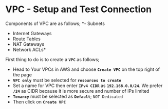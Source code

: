 # VPC - Setup and Test Connection

Components of VPC are as follows;
*- Subnets
- Internet Gateways
- Route Tables
- NAT Gateways
- Network ACLs*

First thing to do is to create a **`VPC`** as follows;
- Head to Your VPCs in AWS and choose **`Create VPC`** on the top right of the page
- **`VPC only`** must be selected for **`resources to create`**
- Set a name for VPC then enter **`IPv4 CIDR`** as **`192.168.0.0/24`**. We prefer **`/24`** as CIDR because it is more secure and number of IPs limited
- **`Tenancy`** must be selected as **`Default`**; `NOT Dedicated`
- Then click on **`Create VPC`**